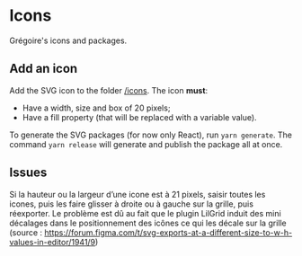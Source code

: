 # Icons

Grégoire's icons and packages.

## Add an icon

Add the SVG icon to the folder [/icons](/icons). The icon **must**:

-   Have a width, size and box of 20 pixels;
-   Have a fill property (that will be replaced with a variable value).

To generate the SVG packages (for now only React), run `yarn generate`. The command `yarn release` will generate and publish the package all at once.

## Issues

Si la hauteur ou la largeur d’une icone est à 21 pixels, saisir toutes les icones, puis les faire glisser à droite ou à gauche sur la grille, puis réexporter. Le problème est dû au fait que le plugin LilGrid induit des mini décalages dans le positionnement des icônes ce qui les décale sur la grille (source : https://forum.figma.com/t/svg-exports-at-a-different-size-to-w-h-values-in-editor/1941/9)
